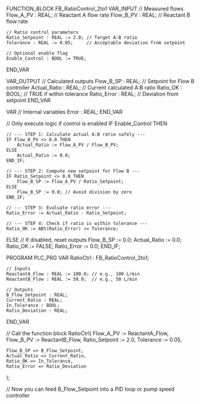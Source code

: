 FUNCTION_BLOCK FB_RatioControl_2to1
VAR_INPUT
    // Measured flows
    Flow_A_PV : REAL; // Reactant A flow rate
    Flow_B_PV : REAL; // Reactant B flow rate

    // Ratio control parameters
    Ratio_Setpoint : REAL := 2.0; // Target A:B ratio
    Tolerance : REAL := 0.05;     // Acceptable deviation from setpoint

    // Optional enable flag
    Enable_Control : BOOL := TRUE;
END_VAR

VAR_OUTPUT
    // Calculated outputs
    Flow_B_SP : REAL;            // Setpoint for Flow B controller
    Actual_Ratio : REAL;         // Current calculated A:B ratio
    Ratio_OK : BOOL;             // TRUE if within tolerance
    Ratio_Error : REAL;          // Deviation from setpoint
END_VAR

VAR
    // Internal variables
    Error : REAL;
END_VAR

// Only execute logic if control is enabled
IF Enable_Control THEN

    // --- STEP 1: Calculate actual A:B ratio safely ---
    IF Flow_B_PV <> 0.0 THEN
        Actual_Ratio := Flow_A_PV / Flow_B_PV;
    ELSE
        Actual_Ratio := 0.0;
    END_IF;

    // --- STEP 2: Compute new setpoint for Flow B ---
    IF Ratio_Setpoint <> 0.0 THEN
        Flow_B_SP := Flow_A_PV / Ratio_Setpoint;
    ELSE
        Flow_B_SP := 0.0; // Avoid division by zero
    END_IF;

    // --- STEP 3: Evaluate ratio error ---
    Ratio_Error := Actual_Ratio - Ratio_Setpoint;

    // --- STEP 4: Check if ratio is within tolerance ---
    Ratio_OK := ABS(Ratio_Error) <= Tolerance;

ELSE
    // If disabled, reset outputs
    Flow_B_SP := 0.0;
    Actual_Ratio := 0.0;
    Ratio_OK := FALSE;
    Ratio_Error := 0.0;
END_IF;

PROGRAM PLC_PRG
VAR
    RatioCtrl : FB_RatioControl_2to1;

    // Inputs
    ReactantA_Flow : REAL := 100.0; // e.g., 100 L/min
    ReactantB_Flow : REAL := 50.0;  // e.g., 50 L/min

    // Outputs
    B_Flow_Setpoint : REAL;
    Current_Ratio : REAL;
    In_Tolerance : BOOL;
    Ratio_Deviation : REAL;
END_VAR

// Call the function block
RatioCtrl(
    Flow_A_PV := ReactantA_Flow,
    Flow_B_PV := ReactantB_Flow,
    Ratio_Setpoint := 2.0,
    Tolerance := 0.05,

    Flow_B_SP => B_Flow_Setpoint,
    Actual_Ratio => Current_Ratio,
    Ratio_OK => In_Tolerance,
    Ratio_Error => Ratio_Deviation
);

// Now you can feed B_Flow_Setpoint into a PID loop or pump speed controller
